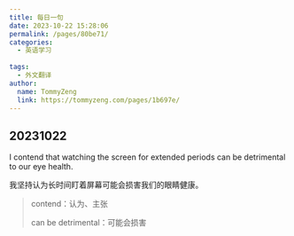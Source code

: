 ```yaml
---
title: 每日一句
date: 2023-10-22 15:28:06
permalink: /pages/80be71/
categories:
  - 英语学习
  
tags:
  - 外文翻译 
author: 
  name: TommyZeng
  link: https://tommyzeng.com/pages/1b697e/
---
```


## 20231022
I contend that watching the screen for extended periods can be detrimental to our eye health.

我坚持认为长时间盯着屏幕可能会损害我们的眼睛健康。
> contend：认为、主张
>
> can be detrimental：可能会损害